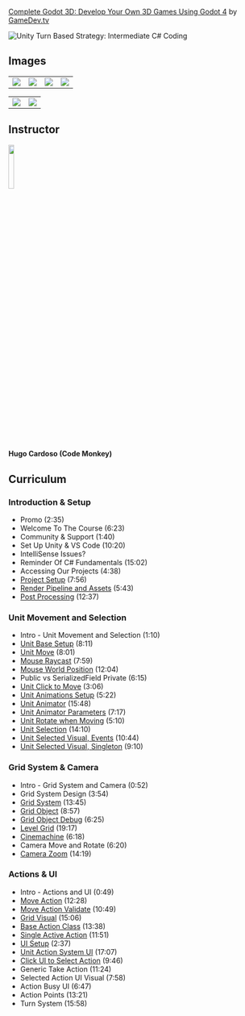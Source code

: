 [Complete Godot 3D: Develop Your Own 3D Games Using Godot 4](https://www.gamedev.tv/p/unity-turn-based-strategy)
by [GameDev.tv](https://www.gamedev.tv)

![Unity Turn Based Strategy: Intermediate C# Coding](https://www.filepicker.io/api/file/4O0OX4aHQx6tNcitShGw)


## Images
<table>
    <tr>
        <td><img src="https://www.filepicker.io/api/file/CP70rpt7StiwF87fI8Nv" /></td>
        <td><img src="https://www.filepicker.io/api/file/YIqOcj1oTWR30duopDIA" /></td>
		<td><img src="https://www.filepicker.io/api/file/9BYNGN4NTWGhU8UAizYu" /></td>
		<td><img src="https://www.filepicker.io/api/file/jRRz6VJCR0aAAl22ym1N" /></td>
    </tr>
</table>

<table>
    <tr>
        <td><img src="https://www.filepicker.io/api/file/YcCOPQyKRriDlQ4C8Uck" /></td>
        <td><img src="https://www.filepicker.io/api/file/ZZ1mfsqSSR2lQrFtQbqQ" /></td>
    </tr>
</table>

## Instructor
<img src="https://www.filepicker.io/api/file/kuZcOot1SXGjRWUC9347" width="15%" />
<h4>Hugo Cardoso (Code Monkey)</h4>

## Curriculum

### Introduction & Setup
- Promo (2:35)
- Welcome To The Course (6:23)
- Community & Support (1:40)
- Set Up Unity & VS Code (10:20)
- IntelliSense Issues?
- Reminder Of C# Fundamentals (15:02)
- Accessing Our Projects (4:38)
- [Project Setup](https://github.com/aaronmsimon/unity-gamedevtv-turn-based-strategy/commit/5e6c650b3613fd7e11a39767fcbb8d7beb2776e6) (7:56)
- [Render Pipeline and Assets](https://github.com/aaronmsimon/unity-gamedevtv-turn-based-strategy/commit/94f8fec13403da1d59f8bd15428f8e05ca38e155) (5:43)
- [Post Processing](https://github.com/aaronmsimon/unity-gamedevtv-turn-based-strategy/commit/4bdafecd5c809effcef31ae4022bb6344ea7c32b) (12:37)

### Unit Movement and Selection
- Intro - Unit Movement and Selection (1:10)
- [Unit Base Setup](https://github.com/aaronmsimon/unity-gamedevtv-turn-based-strategy/commit/d24fa7887e56dbc855c516c3786dcfcbb4fdb898) (8:11)
- [Unit Move](https://github.com/aaronmsimon/unity-gamedevtv-turn-based-strategy/commit/6f90342f5704f416188aa0ebcf0324e7cf66f53b) (8:01)
- [Mouse Raycast](https://github.com/aaronmsimon/unity-gamedevtv-turn-based-strategy/commit/e6ccf88207f1b2573cffc4e537c836c03db4d455) (7:59)
- [Mouse World Position](https://github.com/aaronmsimon/unity-gamedevtv-turn-based-strategy/commit/eb70837d2dbdd9d4f1dbdf7ada1e25288f1f32c9) (12:04)
- Public vs SerializedField Private (6:15)
- [Unit Click to Move](https://github.com/aaronmsimon/unity-gamedevtv-turn-based-strategy/commit/b02d225a8ddc89725dc852cb455529132d56d00c) (3:06)
- [Unit Animations Setup](https://github.com/aaronmsimon/unity-gamedevtv-turn-based-strategy/commit/74d9d17d3d1d37d58fcd3c67a473d862eb5cd4fa) (5:22)
- [Unit Animator](https://github.com/aaronmsimon/unity-gamedevtv-turn-based-strategy/commit/73a03d070b4a687a978305bf57ba0b18e7a9ddba) (15:48)
- [Unit Animator Parameters](https://github.com/aaronmsimon/unity-gamedevtv-turn-based-strategy/commit/43eb62ba49962aaf6facda570306008274de24fa) (7:17)
- [Unit Rotate when Moving](https://github.com/aaronmsimon/unity-gamedevtv-turn-based-strategy/commit/67145a34c3d20117d9c80c9042e51eb933cf6ea0) (5:10)
- [Unit Selection](https://github.com/aaronmsimon/unity-gamedevtv-turn-based-strategy/commit/0c3c123eacc0a9b406d6c32e327e360ff1b62238) (14:10)
- [Unit Selected Visual, Events](https://github.com/aaronmsimon/unity-gamedevtv-turn-based-strategy/commit/1225e290ddd8936ba68ecf95b08b2557b3738a78) (10:44)
- [Unit Selected Visual, Singleton](https://github.com/aaronmsimon/unity-gamedevtv-turn-based-strategy/commit/a4eeeb182598aac2a516d16f15532e92a6823753) (9:10)

### Grid System & Camera
- Intro - Grid System and Camera (0:52)
- Grid System Design (3:54)
- [Grid System](https://github.com/aaronmsimon/unity-gamedevtv-turn-based-strategy/commit/29304b51feb86cd5508400098fb57dadf9a47a86) (13:45)
- [Grid Object](https://github.com/aaronmsimon/unity-gamedevtv-turn-based-strategy/commit/0c9369eefe7daae60b897a50123ab6dade7b604b) (8:57)
- [Grid Object Debug](https://github.com/aaronmsimon/unity-gamedevtv-turn-based-strategy/commit/cd3c544366275490a70938f1f8496072611c3300) (6:25)
- [Level Grid](https://github.com/aaronmsimon/unity-gamedevtv-turn-based-strategy/commit/21e1152720b225d8f728be3037b5e8c97c0b1629) (19:17)
- [Cinemachine](https://github.com/aaronmsimon/unity-gamedevtv-turn-based-strategy/commit/27b6466a5e3563e4e3e5d73822cd25a27c013772) (6:18)
- Camera Move and Rotate (6:20)
- [Camera Zoom](https://github.com/aaronmsimon/unity-gamedevtv-turn-based-strategy/commit/8f9261d6050946e259afd1bee458453e3fd4e971) (14:19)

### Actions & UI
- Intro - Actions and UI (0:49)
- [Move Action](https://github.com/aaronmsimon/unity-gamedevtv-turn-based-strategy/commit/59eed8b40f82b6d8096247cdea4a483c10035a6f) (12:28)
- [Move Action Validate](https://github.com/aaronmsimon/unity-gamedevtv-turn-based-strategy/commit/5cdff530352ce3563f9f2779624a579990fe9d35) (10:49)
- [Grid Visual](https://github.com/aaronmsimon/unity-gamedevtv-turn-based-strategy/commit/e07d8766ae677e94d7b5d2ef08e4b2cba306e51b) (15:06)
- [Base Action Class](https://github.com/aaronmsimon/unity-gamedevtv-turn-based-strategy/commit/cbddf302dd12a2219fee85a4c49e93d8170f3707) (13:38)
- [Single Active Action](https://github.com/aaronmsimon/unity-gamedevtv-turn-based-strategy/commit/c9c6884fef2894165b1968b5edb48878dca3e655) (11:51)
- [UI Setup](https://github.com/aaronmsimon/unity-gamedevtv-turn-based-strategy/commit/954ea99cf22cda55ac0f5b5026acfe1b8c69a237) (2:37)
- [Unit Action System UI](https://github.com/aaronmsimon/unity-gamedevtv-turn-based-strategy/commit/b803d43446fbc72cc5f81848f34e2cb12cdbee40) (17:07)
- [Click UI to Select Action](https://github.com/aaronmsimon/unity-gamedevtv-turn-based-strategy/commit/7a3e70c937f12d1a2607492aa83cdcca13303326) (9:46)
- Generic Take Action (11:24)
- Selected Action UI Visual (7:58)
- Action Busy UI (6:47)
- Action Points (13:21)
- Turn System (15:58)